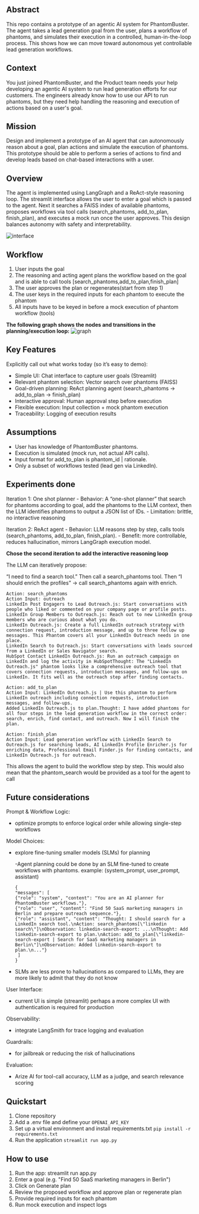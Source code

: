 ## Abstract
This repo contains a prototype of an agentic AI system for PhantomBuster. The agent takes a lead generation goal from the user, plans a workflow of phantoms, and simulates their execution in a controlled, human-in-the-loop process. This shows how we can move toward autonomous yet controllable lead generation workflows.


## Context
You just joined PhantomBuster, and the Product team needs your help developing an agentic AI
system to run lead generation efforts for our customers. The engineers already know how to use
our API to run phantoms, but they need help handling the reasoning and execution of actions
based on a user's goal.

## Mission
Design and implement a prototype of an AI agent that can autonomously reason about a goal,
plan actions and simulate the execution of phantoms. This prototype should be able to perform
a series of actions to find and develop leads based on chat-based interactions with a user.

## Overview
The agent is implemented using LangGraph and a ReAct-style reasoning loop. The streamlit interface allows the user to enter a goal which is passed to the agent. Next it searches a FAISS index of available phantoms, proposes workflows via tool calls (search_phantoms, add_to_plan, finish_plan), and executes a mock run once the user approves. This design balances autonomy with safety and interpretability.

![interface](https://github.com/ruinahkoh/phantom_agent_lead_generation/blob/main/UI.png)

## Workflow
1) User inputs the goal
2) The reasoning and acting agent plans the workflow based on the goal and is able to call tools [search_phantoms,add_to_plan,finish_plan]
3) The user approves the plan or regenerates(start from step 1)
4) The user keys in the required inputs for each phantom to execute the phantom
5) All inputs have to be keyed in before a mock execution of phantom workflow (tools)

**The following graph shows the nodes and transitions in the planning/execution loop:**
![graph](https://github.com/ruinahkoh/phantom_agent_lead_generation/blob/main/graph.png)


## Key Features
Explicitly call out what works today (so it’s easy to demo):
- Simple UI: Chat interface to capture user goals (Streamlit)
- Relevant phantom selection: Vector search over phantoms (FAISS)
- Goal-driven planning: ReAct planning agent (search_phantoms → add_to_plan → finish_plan)
- Interactive approval: Human approval step before execution
- Flexible execution: Input collection + mock phantom execution
- Traceability: Logging of execution results

## Assumptions
- User has knowledge of PhantomBuster phantoms.
- Execution is simulated (mock run, not actual API calls).
- Input format for add_to_plan is phantom_id | rationale.
- Only a subset of workflows tested (lead gen via LinkedIn).


## Experiments done
Iteration 1: One shot planner 
    - Behavior: A “one-shot planner” that search for phantoms according to goal, add the phantoms to the LLM context, then the LLM identifies phantoms to output a JSON list of IDs.
    - Limitation: brittle, no interactive reasoning


Iteration 2: ReAct agent
    - Behavior: LLM reasons step by step, calls tools (search_phantoms, add_to_plan, finish_plan).
    - Benefit: more controllable, reduces hallucination, mirrors LangGraph execution model.

**Chose the second iteration to add the interactive reasoning loop**
 
The LLM can iteratively propose:

“I need to find a search tool.”
Then call a search_phantoms tool.
Then “I should enrich the profiles” → call search_phantoms again with enrich.

```
Action: search_phantoms  
Action Input: outreach
LinkedIn Post Engagers to Lead Outreach.js: Start conversations with people who liked or commented on your company page or profile posts.
LinkedIn Group Members to Outreach.js: Reach out to new LinkedIn group members who are curious about what you do.
LinkedIn Outreach.js: Create a full LinkedIn outreach strategy with connection request, introduction message, and up to three follow up messages. This Phantom covers all your LinkedIn Outreach needs in one place.
LinkedIn Search to Outreach.js: Start conversations with leads sourced from a LinkedIn or Sales Navigator search.
HubSpot Contact LinkedIn Outreach.js: Run an outreach campaign on LinkedIn and log the activity in HubSpotThought: The "LinkedIn Outreach.js" phantom looks like a comprehensive outreach tool that covers connection requests, introduction messages, and follow-ups on LinkedIn. It fits well as the outreach step after finding contacts.

Action: add_to_plan  
Action Input: LinkedIn Outreach.js | Use this phantom to perform LinkedIn outreach including connection requests, introduction messages, and follow-ups.
Added LinkedIn Outreach.js to plan.Thought: I have added phantoms for all four steps in the lead generation workflow in the correct order: search, enrich, find contact, and outreach. Now I will finish the plan.

Action: finish_plan  
Action Input: Lead generation workflow with LinkedIn Search to Outreach.js for searching leads, AI LinkedIn Profile Enricher.js for enriching data, Professional Email Finder.js for finding contacts, and LinkedIn Outreach.js for outreach.
```

This allows the agent to build the workflow step by step. This would also mean that the phantom_search would be provided as a tool for the agent to call


## Future considerations
Prompt & Workflow Logic: 
- optimize prompts to enforce logical order while allowing single-step workflows

Model Choices: 
- explore fine-tuning smaller models (SLMs) for planning
   
    -Agent planning could be done by an SLM fine-tuned to create workflows with phantoms. example: (system_prompt, user_prompt, assistant) 
    ```
    {
  "messages": [
    {"role": "system", "content": "You are an AI planner for PhantomBuster workflows."},
    {"role": "user", "content": "Find 50 SaaS marketing managers in Berlin and prepare outreach sequence."},
    {"role": "assistant", "content": "Thought: I should search for a LinkedIn search tool.\nAction: search_phantoms[\"linkedin search\"]\nObservation: linkedin-search-export: ...\nThought: Add linkedin-search-export to plan.\nAction: add_to_plan[\"linkedin-search-export | Search for SaaS marketing managers in Berlin\"]\nObservation: Added linkedin-search-export to plan.\n..."}
     ]
    }
    ```
- SLMs are less prone to hallucinations as compared to LLMs, they are more likely to admit that they do not know

User Interface:
- current UI is simple (streamlit) perhaps a more complex UI with authentication is required for production

Observability: 
- integrate LangSmith for trace logging and evaluation

Guardrails:
- for jailbreak or reducing the risk of hallucinations

Evaluation: 
- Arize AI for tool-call accuracy, LLM as a judge, and search relevance scoring

## Quickstart
1. Clone repository
2. Add a .env file and define your `OPENAI_API_KEY`
3. Set up a virtual environment and install requirements.txt
`pip install -r requirements.txt`
4. Run the application `streamlit run app.py`

## How to use
1. Run the app:
   streamlit run app.py
2. Enter a goal (e.g. "Find 50 SaaS marketing managers in Berlin")
3. Click on Generate plan
4. Review the proposed workflow and approve plan or regenerate plan
5. Provide required inputs for each phantom
6. Run mock execution and inspect logs

